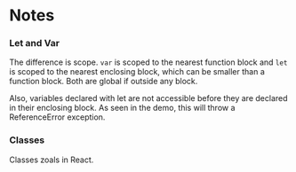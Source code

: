 # Notes


### Let and Var
The difference is scope. `var` is scoped to the nearest function block and `let` is scoped to the nearest enclosing block, which can be smaller than a function block. Both are global if outside any block.

Also, variables declared with let are not accessible before they are declared in their enclosing block. As seen in the demo, this will throw a ReferenceError exception.

### Classes
Classes zoals in React.


